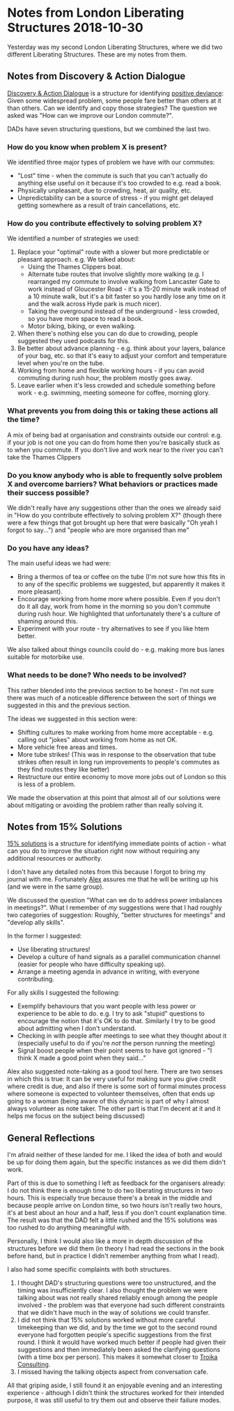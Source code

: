 # Notes from London Liberating Structures 2018-10-30

Yesterday was my second London Liberating Structures, where we did two different Liberating Structures.
These are my notes from them.

## Notes from Discovery & Action Dialogue

[Discovery & Action Dialogue](http://www.liberatingstructures.com/10-discovery-action-dialogue/) is a structure for identifying [positive deviance](https://en.wikipedia.org/wiki/Positive_deviance): Given some widespread problem, some people fare better than others at it than others. Can we identify and copy those strategies?
The question we asked was "How can we improve our London commute?".

DADs have seven structuring questions, but we combined the last two.

### How do you know when problem X is present? 

We identified three major types of problem we have with our commutes:

* "Lost" time - when the commute is such that you can't actually do anything else useful on it because it's too crowded to e.g. read a book.
* Physically unpleasant, due to crowding, heat, air quality, etc.
* Unpredictability can be a source of stress - if you might get delayed getting somewhere as a result of train cancellations, etc.

### How do you contribute effectively to solving problem X?

We identified a number of strategies we used:

1. Replace your "optimal" route with a slower but more predictable or pleasant approach. e.g. We talked about:
    * Using the Thames Clippers boat.
    * Alternate tube routes that involve slightly more walking (e.g. I rearranged my commute to involve walking from Lancaster Gate to work instead of Gloucester Road - it's a 15-20 minute walk instead of a 10 minute walk, but it's a bit faster so you hardly lose any time on it and the walk across Hyde park is *much* nicer).
    * Taking the overground instead of the underground - less crowded, so you have more space to read a book.
    * Motor biking, biking, or even walking.
2. When there's nothing else you can do due to crowding, people suggested they used podcasts for this.
3. Be better about advance planning - e.g. think about your layers, balance of your bag, etc. so that it's easy to adjust your comfort and temperature level when you're on the tube.
4. Working from home and flexible working hours - if you can avoid commuting during rush hour, the problem mostly goes away.
5. Leave earlier when it's less crowded and schedule something before work - e.g. swimming, meeting someone for coffee, morning glory.

### What prevents you from doing this or taking these actions all the time?

A mix of being bad at organisation and constraints outside our control: e.g. if your job is not one you can do from home then you're basically stuck as to when you commute.
If you don't live and work near to the river you can't take the Thames Clippers

### Do you know anybody who is able to frequently solve problem X and overcome barriers? What behaviors or practices made their success possible?

We didn't really have any suggestions other than the ones we already said in "How do you contribute effectively to solving problem X?" (though there were a few things that got brought up here that were basically "Oh yeah I forgot to say...") and "people who are more organised than me"

### Do you have any ideas?

The main useful ideas we had were:

* Bring a thermos of tea or coffee on the tube (I'm not sure how this fits in to any of the specific problems we suggested, but apparently it makes it more pleasant).
* Encourage working from home more where possible. Even if you don't do it all day, work from home in the morning so you don't commute during rush hour. We highlighted that unfortunately there's a culture of shaming around this.
* Experiment with your route - try alternatives to see if you like htem better.

We also talked about things councils could do - e.g. making more bus lanes suitable for motorbike use.

### What needs to be done? Who needs to be involved?

This rather blended into the previous section to be honest - I'm not sure there was much of a noticeable difference between the sort of things we suggested in this and the previous section.

The ideas we suggested in this section were:

* Shifting cultures to make working from home more acceptable - e.g. calling out "jokes" about working from home as not OK.
* More vehicle free areas and times.
* More tube strikes! (This was in response to the observation that tube strikes often result in long run improvements to people's commutes as they find routes they like better)
* Restructure our entire economy to move more jobs out of London so this is less of a problem.

We made the observation at this point that almost all of our solutions were about mitigating or avoiding the problem rather than really solving it.

## Notes from 15% Solutions

[15% solutions](http://www.liberatingstructures.com/7-15-solutions/) is a structure for identifying immediate points of action - what can you do to improve the situation right now without requiring any additional resources or authority.

I don't have any detailed notes from this because I forgot to bring my journal with me. Fortunately [Alex](https://alexwlchan.net/) assures me that he will be writing up his (and we were in the same group).

We discussed the question "What can we do to address power imbalances in meetings?". What I remember of *my* suggestions were that I had roughly two categories of suggestion: Roughly, "better structures for meetings" and "develop ally skills".

In the former I suggested:

* Use liberating structures!
* Develop a culture of hand signals as a parallel communication channel (easier for people who have difficulty speaking up).
* Arrange a meeting agenda in advance in writing, with everyone contributing.

For ally skills I suggested the following:

* Exemplify behaviours that you want people with less power or experience to be able to do. e.g. I try to ask "stupid" questions to encourage the notion that it's OK to do that. Similarly I try to be good about admitting when I don't understand.
* Checking in with people after meetings to see what they thought about it (especially useful to do if you're *not* the person running the meeting)
* Signal boost people when their point seems to have got ignored - "I think X made a good point when they said..."

Alex also suggested note-taking as a good tool here. There are two senses in which this is true: It can be very useful for making sure you give credit where credit is due, and also if there is some sort of formal minutes process where someone is expected to volunteer themselves, often that ends up going to a woman (being aware of this dynamic is part of why I almost always volunteer as note taker. The other part is that I'm decent at it and it helps me focus on the subject being discussed)

## General Reflections

I'm afraid neither of these landed for me. I liked the idea of both and would be up for doing them again, but the specific instances as we did them didn't work.

Part of this is due to something I left as feedback for the organisers already: I do not think there is enough time to do two liberating structures in two hours. This is especially true because there's a break in the middle and because people arrive on London time, so two hours isn't really two hours, it's at best about an hour and a half, less if you don't count explanation time.
The result was that the DAD felt a little rushed and the 15% solutions was too rushed to do anything meaningful with.

Personally, I think I would also like a more in depth discussion of the structures before we did them (in theory I had read the sections in the book before hand, but in practice I didn't remember anything from what I read).

I also had some specific complaints with both structures.

1. I thought DAD's structuring questions were too unstructured, and the timing was insufficiently clear. I also thought the problem we were talking about was not really shared reliably enough among the people involved - the problem was that everyone had such different constraints that we didn't have much in the way of solutions we could transfer.
2. I did not think that 15% solutions worked without more careful timekeeping than we did, and by the time we got to the second round everyone had forgotten people's specific suggestions from the first round. I think it would have worked much better if people had given their suggestions and then immediately been asked the clarifying questions (with a time box per person). This makes it somewhat closer to [Troika Consulting](http://www.liberatingstructures.com/8-troika-consulting/). 
3. I missed having the talking objects aspect from conversation cafe.

All that griping aside, I still found it an enjoyable evening and an interesting experience - although I didn't think the structures worked for their intended purpose, it was still useful to try them out and observe their failure modes.

